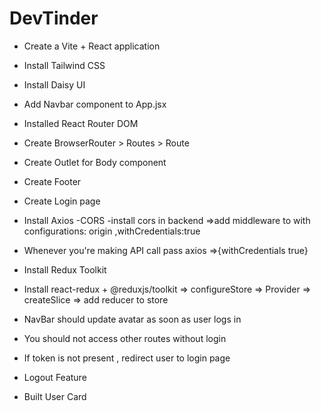 # DevTinder

- Create a Vite + React application
- Install Tailwind CSS
- Install Daisy UI
- Add Navbar component to App.jsx
- Installed React Router DOM
- Create BrowserRouter > Routes > Route
- Create Outlet for Body component
- Create Footer

- Create Login page
- Install Axios
-CORS -install cors in backend =>add middleware to with configurations: origin ,withCredentials:true
- Whenever you're making API call pass axios =>{withCredentials  true}
- Install Redux Toolkit
- Install react-redux + @reduxjs/toolkit => configureStore => Provider => createSlice => add reducer to store
- NavBar should update avatar as soon as user logs in
- You should not access other routes without login
- If token is not present , redirect user to login page
- Logout Feature
- Built User Card
